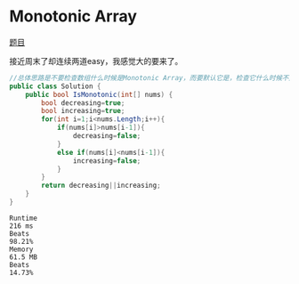 # Monotonic Array

[题目](https://leetcode.com/problems/monotonic-array)

接近周末了却连续两道easy，我感觉大的要来了。
```c#
//总体思路是不要检查数组什么时候是Monotonic Array，而要默认它是，检查它什么时候不是
public class Solution {
    public bool IsMonotonic(int[] nums) {
        bool decreasing=true;
        bool increasing=true;
        for(int i=1;i<nums.Length;i++){
            if(nums[i]>nums[i-1]){
                decreasing=false;
            }
            else if(nums[i]<nums[i-1]){
                increasing=false;
            }
        }
        return decreasing||increasing;
    }
}
```
```
Runtime
216 ms
Beats
98.21%
Memory
61.5 MB
Beats
14.73%
```